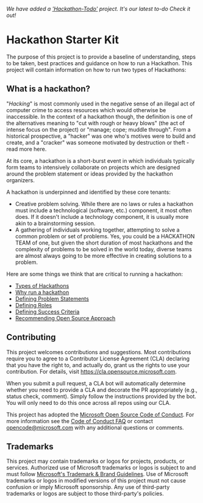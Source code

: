 *We have added a ['Hackathon-Todo'](https://github.com/microsoft/hackathon-starter-kit/projects/1) project. It's our latest to-do Check it out!*


# Hackathon Starter Kit

The purpose of this project is to provide a baseline of understanding, steps to be taken, best practices and guidance on how to run a Hackathon. This project will contain information on how to run two types of Hackathons: 

## What is a hackathon?

"*Hacking*" is most commonly used in the negative sense of an illegal act of computer crime to access resources which would otherwise be inaccessible. In the context of a hackathon though, the definition is one of the alternatives meaning to "cut with rough or heavy blows" (the act of intense focus on the project) or "manage; cope; muddle through". From a historical prospective, a "hacker" was one who's motives were to build and create, and a "cracker" was someone motivated by destruction or theft - read more here.

At its core, a hackathon is a short-burst event in which individuals typically form teams to intensively collaborate on projects which are designed around the problem statement or ideas provided by the hackathon organizers.

A hackathon is underpinned and identified by these core tenants:

- Creative problem solving. While there are no laws or rules a hackathon must include a technological (software, etc.) component, it most often does. If it doesn't include a technology component, it is usually more akin to a brainstorming session.
- A gathering of individuals working together, attempting to solve a common problem or set of problems. Yes, you could be a HACKATHON TEAM of one, but given the short duration of most hackathons and the complexity of problems to be solved in the world today, diverse teams are almost always going to be more effective in creating solutions to a problem.

Here are some things we think that are critical to running a hackathon: 

  - [Types of Hackathons](./readmes/MORE.MD#types-of-hackathons)
  - [Why run a hackathon](./readmes/MORE.MD#why-run-a-hackathons)
  - [Defining Problem Statements](./readmes/MORE.MD#problem-types-and-categories)
  - [Defining Roles](./readmes/MORE.MD#roles)
  - [Defining Success Criteria](./readmes/MORE.MD#defining-success)
  - [Recommending Open Source Approach](./readmes/MORE.MD#open-source)



## Contributing

This project welcomes contributions and suggestions. Most contributions require you to agree to a
Contributor License Agreement (CLA) declaring that you have the right to, and actually do, grant us
the rights to use your contribution. For details, visit https://cla.opensource.microsoft.com.

When you submit a pull request, a CLA bot will automatically determine whether you need to provide
a CLA and decorate the PR appropriately (e.g., status check, comment). Simply follow the instructions
provided by the bot. You will only need to do this once across all repos using our CLA.

This project has adopted the [Microsoft Open Source Code of Conduct](https://opensource.microsoft.com/codeofconduct/).
For more information see the [Code of Conduct FAQ](https://opensource.microsoft.com/codeofconduct/faq/) or
contact [opencode@microsoft.com](mailto:opencode@microsoft.com) with any additional questions or comments.

## Trademarks

This project may contain trademarks or logos for projects, products, or services. Authorized use of Microsoft 
trademarks or logos is subject to and must follow 
[Microsoft's Trademark & Brand Guidelines](https://www.microsoft.com/en-us/legal/intellectualproperty/trademarks/usage/general).
Use of Microsoft trademarks or logos in modified versions of this project must not cause confusion or imply Microsoft sponsorship.
Any use of third-party trademarks or logos are subject to those third-party's policies.
